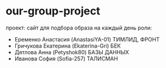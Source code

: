 # our-group-project
проект: сайт для подбора образа на каждый день
роли:
- Еременко Анастасия (AnastasiYA-01) ТИМЛИД, ФРОНТ 
- Гричукова Екатерина (Ekaterina-Gri) БЕК 
- Дятлова Анна (Petyshok80) БАЗЫ ДАННЫХ 
- Иванова София (Sofia-257) ТАЛИСМАН 
